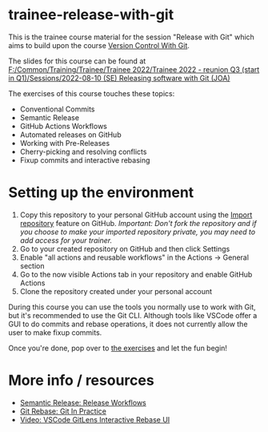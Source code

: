 # trainee-release-with-git

This is the trainee course material for the session "Release with Git" which
aims to build upon the course [Version Control With Git](https://github.com/Lundalogik/version-control-with-git).

The slides for this course can be found at <a href="file:///F|/Common/Training/Trainee/Trainee 2022/Trainee 2022 - reunion Q3 (start in Q1)/Sessions/2022-08-10 (SE) Releasing software with Git (JOA)">
  F:/Common/Training/Trainee/Trainee 2022/Trainee 2022 - reunion Q3 (start in Q1)/Sessions/2022-08-10 (SE) Releasing software with Git (JOA)
</a>

The exercises of this course touches these topics:

* Conventional Commits
* Semantic Release
* GitHub Actions Workflows
* Automated releases on GitHub
* Working with Pre-Releases
* Cherry-picking and resolving conflicts
* Fixup commits and interactive rebasing

# Setting up the environment

1. Copy this repository to your personal GitHub account using the [Import repository](https://docs.github.com/en/get-started/importing-your-projects-to-github/importing-source-code-to-github/importing-a-repository-with-github-importer) feature on GitHub. _Important: Don't fork the repository and if you choose to make your imported repository private, you may need to add access for your trainer._
2. Go to your created repository on GitHub and then click Settings
3. Enable "all actions and reusable workflows" in the Actions -> General section
4. Go to the now visible Actions tab in your repository and enable GitHub Actions
5. Clone the repository created under your personal account

During this course you can use the tools you normally use to work with Git,
but it's recommended to use the Git CLI. Although tools like VSCode offer a GUI
to do commits and rebase operations, it does not currently allow the user to
make fixup commits.

Once you're done, pop over to [the exercises](exercises.md) and let the fun
begin!

# More info / resources

* [Semantic Release: Release Workflows](https://semantic-release.gitbook.io/semantic-release/recipes/release-workflow)
* [Git Rebase: Git In Practice](https://www.thinktecture.com/en/tools/demystifying-git-rebase)
* [Video: VSCode GitLens Interactive Rebase UI](https://www.youtube.com/watch?v=P5p71fguFNI)
